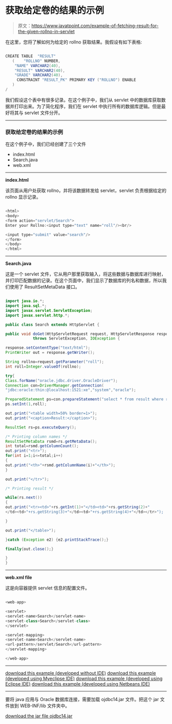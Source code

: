# 获取给定卷的结果的示例

> 原文：<https://www.javatpoint.com/example-of-fetching-result-for-the-given-rollno-in-servlet>

在这里，您将了解如何为给定的 rollno 获取结果。我假设有如下表格:

```java

CREATE TABLE  "RESULT" 
   (	"ROLLNO" NUMBER, 
	"NAME" VARCHAR2(40), 
	"RESULT" VARCHAR2(40), 
	"GRADE" VARCHAR2(40), 
	 CONSTRAINT "RESULT_PK" PRIMARY KEY ("ROLLNO") ENABLE
   )
/

```

我们假设这个表中有很多记录。在这个例子中，我们从 servlet 中的数据库获取数据并打印出来。为了简化程序，我们在 servlet 中执行所有的数据库逻辑。但是最好将其与 servlet 文件分开。

* * *

### 获取给定卷的结果的示例

在这个例子中，我们已经创建了三个文件

*   index.html
*   Search.java
*   web.xml

* * *

**index.html**

该页面从用户处获取 rollno，并将该数据转发给 servlet，servlet 负责根据给定的 rollno 显示记录。

```java

<html>
<body>
<form action="servlet/Search">
Enter your Rollno:<input type="text" name="roll"/><br/>

<input type="submit" value="search"/>
</form>
</body>
</html>

```

* * *

**Search.java**

这是一个 servlet 文件，它从用户那里获取输入，将这些数据与数据库进行映射，并打印匹配数据的记录。在这个页面中，我们显示了数据库的列名和数据，所以我们使用了 ResultSetMetaData 接口。

```java

import java.io.*;
import java.sql.*;
import javax.servlet.ServletException;
import javax.servlet.http.*;

public class Search extends HttpServlet {

public void doGet(HttpServletRequest request, HttpServletResponse response)
			throws ServletException, IOException {

response.setContentType("text/html");
PrintWriter out = response.getWriter();

String rollno=request.getParameter("roll");
int roll=Integer.valueOf(rollno);

try{
Class.forName("oracle.jdbc.driver.OracleDriver");
Connection con=DriverManager.getConnection(
"jdbc:oracle:thin:@localhost:1521:xe","system","oracle");

PreparedStatement ps=con.prepareStatement("select * from result where rollno=?");
ps.setInt(1,roll);

out.print("<table width=50% border=1>");
out.print("<caption>Result:</caption>");

ResultSet rs=ps.executeQuery();

/* Printing column names */
ResultSetMetaData rsmd=rs.getMetaData();
int total=rsmd.getColumnCount();
out.print("<tr>");
for(int i=1;i<=total;i++)
{
out.print("<th>"+rsmd.getColumnName(i)+"</th>");
}

out.print("</tr>");

/* Printing result */

while(rs.next())
{
out.print("<tr><td>"+rs.getInt(1)+"</td><td>"+rs.getString(2)+"
</td><td>"+rs.getString(3)+"</td><td>"+rs.getString(4)+"</td></tr>");

}

out.print("</table>");

}catch (Exception e2) {e2.printStackTrace();}

finally{out.close();}

}
}

```

* * *

**web.xml file**

这是向容器提供 servlet 信息的配置文件。

```java

<web-app>

<servlet>
<servlet-name>Search</servlet-name>
<servlet-class>Search</servlet-class>
</servlet>

<servlet-mapping>
<servlet-name>Search</servlet-name>
<url-pattern>/servlet/Search</url-pattern>
</servlet-mapping>

</web-app>

```

* * *

[download this example (developed without IDE)](https://static.javatpoint.com/src/servlet/getResult.zip)
[download this example (developed using Myeclipse IDE)](https://static.javatpoint.com/src/servlet/getResultforgivenrollno.zip)
[download this example (developed using Eclipse IDE)](https://static.javatpoint.com/src/servlet/getResult.zip)
[download this example (developed using Netbeans IDE)](https://static.javatpoint.com/src/servlet/getResult.zip)

* * *

要将 java 应用与 Oracle 数据库连接，需要加载 ojdbc14.jar 文件。把这个 jar 文件放到 WEB-INF/lib 文件夹中。

[download the jar file ojdbc14.jar](https://static.javatpoint.com/src/jdbc/ojdbc14.jar)